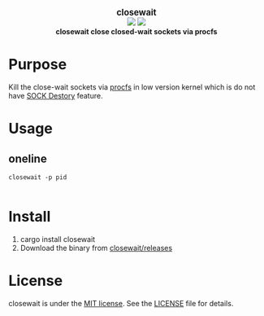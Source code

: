 <p align="center">
  <b>
    <span style="font-size:larger;">closewait</span>
  </b>
  <br />
   <a href="https://travis-ci.com/detailyang/closewait"><img src="https://travis-ci.com/detailyang/closewait.svg?token=thDZbmEQtVwYMM6yT8Dv&branch=master"/></a>
   <a href="https://ci.appveyor.com/project/detailyang/closewait"><img src="https://ci.appveyor.com/api/projects/status/drc2xk4kcoiydr0x?svg=true" /></a>
   <br />
   <b>closewait close closed-wait sockets via procfs</b>
</p>

# Purpose

Kill the close-wait sockets via [procfs](https://man7.org/linux/man-pages//man5/procfs.5.html) in low version kernel which is do not have [SOCK Destory](https://lwn.net/Articles/666592/) feature.

# Usage

## oneline

`closewait -p pid`

```bash
```

# Install

1. cargo install closewait
2. Download the binary from [closewait/releases](https://github.com/detailyang/closewait/releases)


# License
closewait is under the [MIT license](/LICENSE). See the [LICENSE](/LICENSE) file for details.
